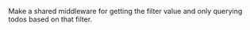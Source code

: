 Make a shared middleware for getting the filter value and only querying todos based on that filter.
